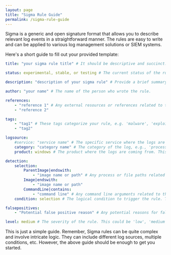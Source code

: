 ```yaml
---
layout: page
title: "Sigma Rule Guide"
permalink: /sigma-rule-guide
---
```

Sigma is a generic and open signature format that allows you to describe relevant log events in a straightforward manner. The rules are easy to write and can be applied to various log management solutions or SIEM systems.

Here's a short guide to fill out your provided template:

```YAML
title: "your sigma rule title" # It should be descriptive and succinct.

status: experimental, stable, or testing # The current status of the rule. It could be experimental, stable or under testing.

description: "description of your sigma rule" # Provide a brief summary of the purpose and functionality of the rule.

author: "your name" # The name of the person who wrote the rule.

references:
    - "reference 1" # Any external resources or references related to the rule.
    - "reference 2"

tags:
    - "tag1" # These tags categorize your rule, e.g. 'malware', 'exploit', etc.
    - "tag2"

logsource:
    #service: "service name" # The specific service where the logs are coming from, e.g., 'sysmon', 'winlogbeat', etc.
    category: "category name" # The category of the log, e.g., 'process_creation', 'network_connection', etc.
    product: windows # The product where the logs are coming from. This could be 'windows', 'linux', etc.

detection:
    selection:
        ParentImage|endswith:
            - "image name or path" # Any process or file paths related to the rule.
        Image|endswith:
            - "image name or path"
        CommandLine|contains:
            - "command line" # Any command line arguments related to the rule.
    condition: selection # The logical condition to trigger the rule. This could be 'selection', 'selection1 and selection2', 'selection1 or selection2', etc.

falsepositives:
    - "Potential false positive reason" # Any potential reasons for false positive triggers of the rule.

level: medium # The severity of the rule. This could be 'low', 'medium', 'high', or 'critical'.
```

This is just a simple guide. Remember, Sigma rules can be quite complex and involve intricate logic. They can include different log sources, multiple conditions, etc. However, the above guide should be enough to get you started.
